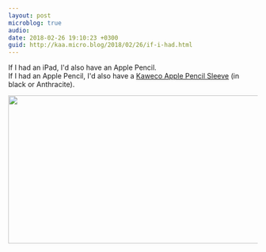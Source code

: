 ```yaml
---
layout: post
microblog: true
audio: 
date: 2018-02-26 19:10:23 +0300
guid: http://kaa.micro.blog/2018/02/26/if-i-had.html
---
```

If I had an iPad, I'd also have an Apple Pencil.  
If I had an Apple Pencil, I'd also have a [Kaweco Apple Pencil Sleeve](https://mostwanted-pens.com/en/cat/index/sCategory/245?p=1) (in black or Anthracite).  



<img src="https://micro.kaa.bz/uploads/2018/bc72a9f079.jpg" width="600" height="299" />
